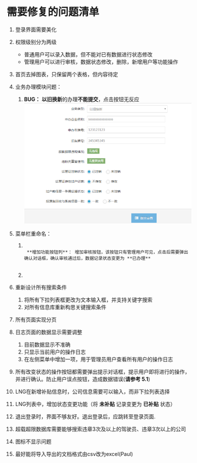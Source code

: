 # 需要修复的问题清单


1. 登录界面需要美化
2. 权限级别分为两级
    - 普通用户可以录入数据，但不能对已有数据进行状态修改
	- 管理用户可以进行审核，数据状态修改，删除，新增用户等功能操作
	
3. 首页去掉图表，只保留两个表格，但内容待定
4. 业务办理模块问题：
	1. **BUG：** **以旧换新**的办理**不能提交**，点击按钮无反应
	![](https://github.com/jaapyang/Images/blob/master/gyt/20170816004923.png)
	
5. 菜单栏重命名：
	1. ~~~港运通办理信息数据库 -> 港运通办理台账~~~
	
	    **增加功能按钮列**： 增加审核按钮，该按钮只有管理用户可见，点击后需要弹出确认对话框，确认审核通过后，数据记录状态变更为 **已办理**
	
	2. ~~~超载超限整改信息数据库 -> 超载超限已整改数据库~~~
	
6. 重新设计所有搜索条件
	1. 将所有下拉列表框更改为文本输入框，并支持关键字搜索
	2. 对所有信息库重新构思关键搜索条件
	
7. 所有页面实现分页
8. 日志页面的数据显示需要调整
	1. 目前数据显示不准确
	2. 只显示当前用户的操作日志
	3. 在左侧菜单中增加一项，用于管理员用户查看所有用户的操作日志
	
9. 所有改变状态的操作按钮都需要弹出提示对话框，提示用户即将进行的操作，并进行确认。防止用户误点按钮，造成数据错误(**请参考 5.1**)
10. LNG在新增补贴信息时，公司信息需要可以输入，而非下拉列表选择
11. LNG列表中，增加状态变更功能（将 **未补贴** 记录变更为 **已补贴** 状态）
12. 退出登录时，界面不够友好。退出登录后，应跳转至登录页面.
13. 超载超限数据库需要能够搜索违章3次及以上的驾驶员、违章3次以上的公司
14. 图标不显示问题
15. 最好能将导入导出的文档格式由csv改为excel(Paul)
